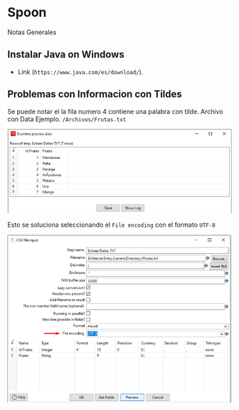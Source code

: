 # Spoon
Notas Generales

## Instalar Java on Windows
-  Link (```https://www.java.com/es/download/```).

## Problemas con Informacion con Tildes

Se puede notar el la fila numero 4 contiene una palabra con tilde. Archivo con Data Ejemplo. ```/Archivos/Frutas.txt```

![Image text](Imagenes/Data_con_Tildes.png)

Esto se soluciona seleccionando el ```File encoding``` con el formato  ```UTF-8```

![Image text](Imagenes/UTF-8.png)



